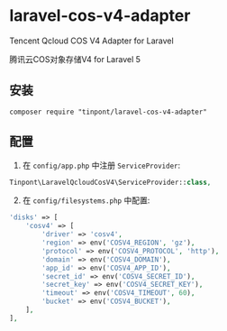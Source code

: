 # laravel-cos-v4-adapter

Tencent Qcloud COS V4 Adapter for Laravel

腾讯云COS对象存储V4 for Laravel 5

## 安装

  ```shell
  composer require "tinpont/laravel-cos-v4-adapter"
  ```

## 配置

1. 在 `config/app.php` 中注册 `ServiceProvider`:

  ```php
  Tinpont\LaravelQcloudCosV4\ServiceProvider::class,
  ```

2. 在 `config/filesystems.php` 中配置:

  ```php
  'disks' => [
      'cosv4' => [
          'driver' => 'cosv4',
          'region' => env('COSV4_REGION', 'gz'),
          'protocol' => env('COSV4_PROTOCOL', 'http'),
          'domain' => env('COSV4_DOMAIN'),
          'app_id' => env('COSV4_APP_ID'),
          'secret_id' => env('COSV4_SECRET_ID'),
          'secret_key' => env('COSV4_SECRET_KEY'),
          'timeout' => env('COSV4_TIMEOUT', 60),
          'bucket' => env('COSV4_BUCKET'),
      ],
  ],
  ```
